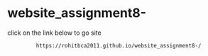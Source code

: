 # website_assignment8-
click on the link below to go site
            
             https://rohitbca2011.github.io/website_assignment8-/
